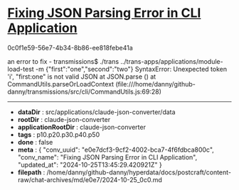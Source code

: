 # [Fixing JSON Parsing Error in CLI Application](https://claude.ai/chat/e0e7dcf3-9cf2-4002-bca7-4f6fdbca800c)

0c0f1e59-56e7-4b34-8b86-ee818febe41a

an error to fix -
transmissions$ ./trans ../trans-apps/applications/module-load-test  -m {"first":"one","second":"two"}
SyntaxError: Unexpected token 'i', "first:one" is not valid JSON
    at JSON.parse (<anonymous>)
    at CommandUtils.parseOrLoadContext (file:///home/danny/github-danny/transmissions/src/cli/CommandUtils.js:69:28)

---

* **dataDir** : src/applications/claude-json-converter/data
* **rootDir** : claude-json-converter
* **applicationRootDir** : claude-json-converter
* **tags** : p10.p20.p30.p40.p50
* **done** : false
* **meta** : {
  "conv_uuid": "e0e7dcf3-9cf2-4002-bca7-4f6fdbca800c",
  "conv_name": "Fixing JSON Parsing Error in CLI Application",
  "updated_at": "2024-10-25T13:45:29.420921Z"
}
* **filepath** : /home/danny/github-danny/hyperdata/docs/postcraft/content-raw/chat-archives/md/e0e7/2024-10-25_0c0.md
